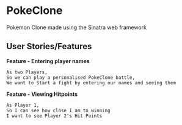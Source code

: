 # PokeClone
Pokemon Clone made using the Sinatra web framework

## User Stories/Features
**Feature - Entering player names**
```
As two Players,
So we can play a personalised PokeClone battle,
We want to Start a fight by entering our names and seeing them

```
**Feature - Viewing Hitpoints**
```
As Player 1,
So I can see how close I am to winning
I want to see Player 2's Hit Points

```
